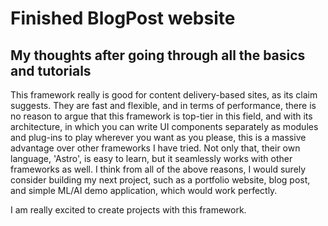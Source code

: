 # Finished BlogPost website
## My thoughts after going through all the basics and tutorials
This framework really is good for content delivery-based sites, as its claim suggests. They are fast and flexible, and in terms of performance, there is no reason to argue that this framework is top-tier in this field, and with its architecture, in which you can write UI components separately as modules and plug-ins to play wherever you want as you please, this is a massive advantage over other frameworks I have tried. Not only that, their own language, 'Astro', is easy to learn, but it seamlessly works with other frameworks as well. I think from all of the above reasons, I would surely consider building my next project, such as a portfolio website, blog post, and simple ML/AI demo application, which would work perfectly.

I am really excited to create projects with this framework.